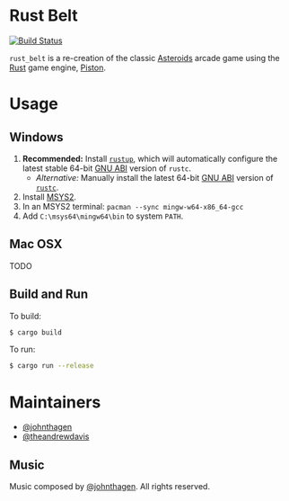 # Rust Belt
[![Build Status](https://travis-ci.org/johnthagen/rust-belt.svg)](https://travis-ci.org/johnthagen/rust-belt)

`rust_belt` is a re-creation of the classic 
[Asteroids](https://en.wikipedia.org/wiki/Asteroids_(video_game)) arcade game using
the [Rust](https://www.rust-lang.org/en-US/) game engine, [Piston](http://www.piston.rs/).

# Usage

## Windows

1. **Recommended:** Install [`rustup`](https://www.rustup.rs/), which will automatically configure
the latest stable 64-bit [GNU ABI](https://www.rust-lang.org/en-US/downloads.html#win-foot)
version of `rustc`.
    * *Alternative:* Manually install the latest 64-bit
[GNU ABI](https://www.rust-lang.org/en-US/downloads.html#win-foot) version of
[`rustc`](https://www.rust-lang.org/downloads.html).
3. Install [MSYS2](https://msys2.github.io/).
4. In an MSYS2 terminal: `pacman --sync mingw-w64-x86_64-gcc`
5. Add `C:\msys64\mingw64\bin` to system `PATH`.

## Mac OSX

TODO

## Build and Run

To build:

```bash
$ cargo build
```

To run:

```bash
$ cargo run --release
```

# Maintainers
* [@johnthagen](https://github.com/johnthagen)
* [@theandrewdavis](https://github.com/theandrewdavis)

## Music

Music composed by [@johnthagen](https://github.com/johnthagen).  All rights reserved.